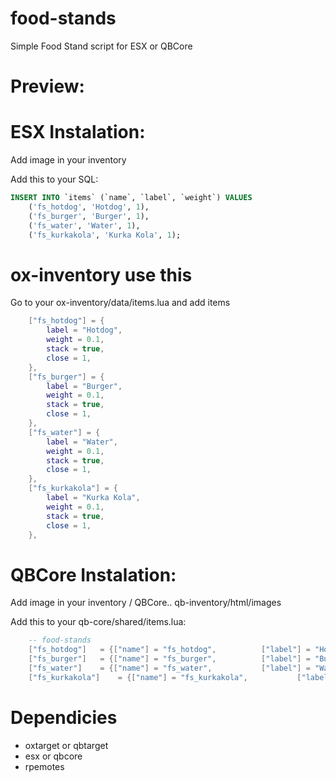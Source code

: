 # food-stands
Simple Food Stand script for ESX or QBCore

# Preview:

# ESX Instalation:
Add image in your inventory

Add this to your SQL:

```sql
INSERT INTO `items` (`name`, `label`, `weight`) VALUES
	('fs_hotdog', 'Hotdog', 1),
	('fs_burger', 'Burger', 1),
	('fs_water', 'Water', 1),
	('fs_kurkakola', 'Kurka Kola', 1);
```

# ox-inventory use this

Go to your ox-inventory/data/items.lua and add items
```lua
	["fs_hotdog"] = {
		label = "Hotdog",
		weight = 0.1,
		stack = true,
		close = 1,
	},
	["fs_burger"] = {
		label = "Burger",
		weight = 0.1,
		stack = true,
		close = 1,
	},
	["fs_water"] = {
		label = "Water",
		weight = 0.1,
		stack = true,
		close = 1,
	},
	["fs_kurkakola"] = {
		label = "Kurka Kola",
		weight = 0.1,
		stack = true,
		close = 1,
	},
```


# QBCore Instalation:
Add image in your inventory / QBCore.. qb-inventory/html/images

Add this to your qb-core/shared/items.lua:
```lua
	-- food-stands
	["fs_hotdog"]  	= {["name"] = "fs_hotdog", 			["label"] = "Hotdog", 								["weight"] = 100, 		["type"] = "item", 			["image"] = "fs_hotdog.png", 				["unique"] = false, 	["useable"] = true, 	["shouldClose"] = true,    ["combinable"] = nil,   ["description"] = ""},
	["fs_burger"]  	= {["name"] = "fs_burger", 			["label"] = "Burger", 								["weight"] = 100, 		["type"] = "item", 			["image"] = "fs_burger.png", 				["unique"] = false, 	["useable"] = true, 	["shouldClose"] = true,    ["combinable"] = nil,   ["description"] = ""},
	["fs_water"]  	= {["name"] = "fs_water", 			["label"] = "Water", 								["weight"] = 100, 		["type"] = "item", 			["image"] = "fs_water.png", 				["unique"] = false, 	["useable"] = true, 	["shouldClose"] = true,    ["combinable"] = nil,   ["description"] = ""},
	["fs_kurkakola"]  	= {["name"] = "fs_kurkakola", 			["label"] = "Cola", 								["weight"] = 100, 		["type"] = "item", 			["image"] = "fs_kurkakola.png", 				["unique"] = false, 	["useable"] = true, 	["shouldClose"] = true,    ["combinable"] = nil,   ["description"] = ""},
```

# Dependicies
- oxtarget or qbtarget
- esx or qbcore
- rpemotes